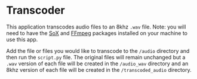 # Transcoder

This application transcodes audio files to an 8khz `.wav` file. Note: you will need to have the [SoX](https://formulae.brew.sh/formula/sox) and [FFmpeg](https://formulae.brew.sh/formula/ffmpeg) packages installed on your machine to use this app.

Add the file or files you would like to transcode to the `/audio` directory and then run the `script.py` file. The original files will remain unchanged but a `.wav` version of each file will be created in the `/audio_wav` directory and an 8khz version of each file will be created in the `/transcoded_audio` directory.

